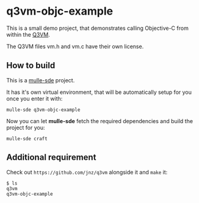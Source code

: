 # q3vm-objc-example

This is a small demo project, that demonstrates calling Objective-C from
within the [Q3VM](https://github.com/jnz/q3vm).

The Q3VM files vm.h and vm.c have their own license.


## How to build

This is a [mulle-sde](https://mulle-sde.github.io/) project.

It has it's own virtual environment, that will be automatically setup for you
once you enter it with:

```
mulle-sde q3vm-objc-example
```

Now you can let **mulle-sde** fetch the required dependencies and build the 
project for you:

```
mulle-sde craft
```

## Additional requirement

Check out `https://github.com/jnz/q3vm`  alongside it and `make` it:

```
$ ls
q3vm
q3vm-objc-example
```

